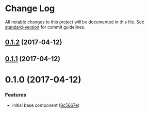 # Change Log

All notable changes to this project will be documented in this file. See [standard-version](https://github.com/conventional-changelog/standard-version) for commit guidelines.

<a name="0.1.2"></a>
## [0.1.2](https://github.com/larixsource/angular-react-dates/compare/v0.1.1...v0.1.2) (2017-04-12)



<a name="0.1.1"></a>
## [0.1.1](https://github.com/larixsource/angular-react-dates/compare/v0.1.0...v0.1.1) (2017-04-12)



<a name="0.1.0"></a>
# 0.1.0 (2017-04-12)


### Features

* initial base component ([8c5667e](https://github.com/larixsource/angular-react-dates/commit/8c5667e))
